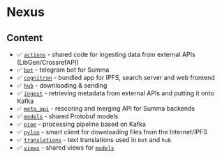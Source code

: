 # Nexus

## Content

- ✅ [`actions`](actions)  - shared code for ingesting data from external APIs (LibGen/CrossrefAPI)
- ✅ [`bot`](bot) - telegram bot for Summa
- ✅ [`cognitron`](cognitron) - bundled app for IPFS, search server and web frontend
- ✅ [`hub`](hub) - downloading & sending
- ✅ [`ingest`](ingest) - retrieving metadata from external APIs and putting it onto Kafka
- ✅ [`meta_api`](meta_api) - rescoring and merging API for Summa backends
- ✅ [`models`](models) - shared Protobuf models
- ✅ [`pipe`](pipe) - processing pipeline based on Kafka
- ✅ [`pylon`](pylon) - smart client for downloading files from the Internet/IPFS
- ✅ [`translations`](translations) - text translations used in `bot` and `hub`
- ✅ [`views`](views) - shared views for [`models`](models)
